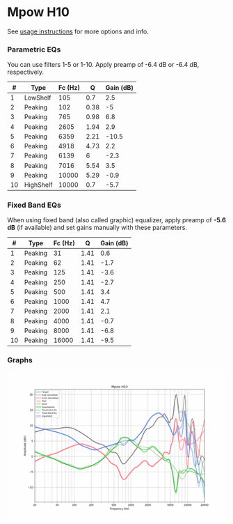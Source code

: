 # Mpow H10
See [usage instructions](https://github.com/jaakkopasanen/AutoEq#usage) for more options and info.

### Parametric EQs
You can use filters 1-5 or 1-10. Apply preamp of -6.4 dB or -6.4 dB, respectively.

|   # | Type      |   Fc (Hz) |    Q |   Gain (dB) |
|-----|-----------|-----------|------|-------------|
|   1 | LowShelf  |       105 | 0.7  |         2.5 |
|   2 | Peaking   |       102 | 0.38 |        -5   |
|   3 | Peaking   |       765 | 0.98 |         6.8 |
|   4 | Peaking   |      2605 | 1.94 |         2.9 |
|   5 | Peaking   |      6359 | 2.21 |       -10.5 |
|   6 | Peaking   |      4918 | 4.73 |         2.2 |
|   7 | Peaking   |      6139 | 6    |        -2.3 |
|   8 | Peaking   |      7016 | 5.54 |         3.5 |
|   9 | Peaking   |     10000 | 5.29 |        -0.9 |
|  10 | HighShelf |     10000 | 0.7  |        -5.7 |

### Fixed Band EQs
When using fixed band (also called graphic) equalizer, apply preamp of **-5.6 dB** (if available) and set gains manually with these parameters.

|   # | Type    |   Fc (Hz) |    Q |   Gain (dB) |
|-----|---------|-----------|------|-------------|
|   1 | Peaking |        31 | 1.41 |         0.6 |
|   2 | Peaking |        62 | 1.41 |        -1.7 |
|   3 | Peaking |       125 | 1.41 |        -3.6 |
|   4 | Peaking |       250 | 1.41 |        -2.7 |
|   5 | Peaking |       500 | 1.41 |         3.4 |
|   6 | Peaking |      1000 | 1.41 |         4.7 |
|   7 | Peaking |      2000 | 1.41 |         2.1 |
|   8 | Peaking |      4000 | 1.41 |        -0.7 |
|   9 | Peaking |      8000 | 1.41 |        -6.8 |
|  10 | Peaking |     16000 | 1.41 |        -9.5 |

### Graphs
![](./Mpow%20H10.png)
